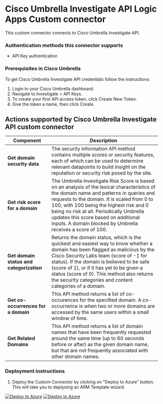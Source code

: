 # Cisco Umbrella Investigate API Logic Apps Custom connector

This custom connector connects to Cisco Umbrella Investigate API.

### Authentication methods this connector supports

* API Key authentication

### Prerequisites in Cisco Umbrella

To get Cisco Umbrella Investigate API credentials follow the instructions:

1. Login to your Cisco Umbrella dashboard.
2. Navigate to Investigate > API Keys.
3. To create your first API access token, click Create New Token.
4. Give the token a name, then click Create.

## Actions supported by Cisco Umbrella Investigate API custom connector

| **Component** | **Description** |
| --------- | -------------- |
| **Get domain security data** | The security information API method contains multiple scores or security features, each of which can be used to determine relevant datapoints to build insight on the reputation or security risk posed by the site. |
| **Get risk score for a domain** | The Umbrella Investigate Risk Score is based on an analysis of the lexical characteristics of the domain name and patterns in queries and requests to the domain. It is scaled from 0 to 100, with 100 being the highest risk and 0 being no risk at all. Periodically Umbrella updates this score based on additional inputs. A domain blocked by Umbrella receives a score of 100. |
| **Get domain status and categorization** | Returns the domain status, which is the quickest and easiest way to know whether a domain has been flagged as malicious by the Cisco Security Labs team (score of -1 for status). If the domain is believed to be safe (score of 1), or if it has yet to be given a status (score of 0). This method also returns the security categories and content categories of a domain. |
| **Get co-occurrences for a domain** | This API method returns a list of co-occurences for the specified domain. A co-occurrence is when two or more domains are accessed by the same users within a small window of time. |
| **Get Related Domains** | This API method returns a list of domain names that have been frequently requested around the same time (up to 60 seconds before or after) as the given domain name, but that are not frequently associated with other domain names. |

### Deployment instructions

1. Deploy the Custom Connector by clicking on "Deploy to Azure" button. This will take you to deplyoing an ARM Template wizard.

[![Deploy to Azure](https://aka.ms/deploytoazurebutton)](https://portal.azure.com/#create/Microsoft.Template/uri/https%3A%2F%2Fraw.githubusercontent.com%2Fsocprime%2FAzure-Sentinel%2Fcisco_umbrella_playbooks%2FPlaybooks%2FCiscoUmbrella%2FCiscoUmbrellaInvestigateAPIConnector%2Fazuredeploy.json) [![Deploy to Azure](https://aka.ms/deploytoazuregovbutton)](https://portal.azure.us/#create/Microsoft.Template/uri/https%3A%2F%2Fraw.githubusercontent.com%2Fsocprime%2FAzure-Sentinel%2Fcisco_umbrella_playbooks%2FPlaybooks%2FCiscoUmbrella%2FCiscoUmbrellaInvestigateAPIConnector%2Fazuredeploy.json)